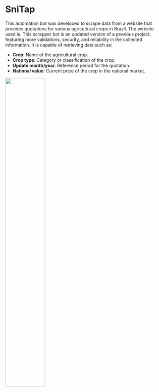 <h1>SniTap</h1>

This automation bot was developed to scrape data from a website that provides quotations for various agricultural crops in Brazil. The website used is. This scrapper bot is an updated version of a previous project, featuring more validations, security, and reliability in the collected information. It is capable of retrieving data such as:

- **Crop**: Name of the agricultural crop.
- **Crop type**: Category or classification of the crop.
- **Update month/year**: Reference period for the quotation.
- **National value**: Current price of the crop in the national market.

<img src="" width="50%">
